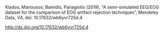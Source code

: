 Klados, Manousos; Bamidis, Panagiotis (2019), “A semi-simulated EEG/EOG dataset for the comparison of EOG artifact rejection techniques”, Mendeley Data, V4, doi: 10.17632/wb6yvr725d.4

http://dx.doi.org/10.17632/wb6yvr725d.4
